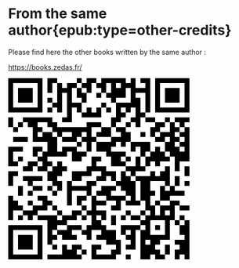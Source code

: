 # From the same author{epub:type=other-credits}

Please find here the other books written by the same author :

https://books.zedas.fr/

![Books from the same author](./img/books.png)
